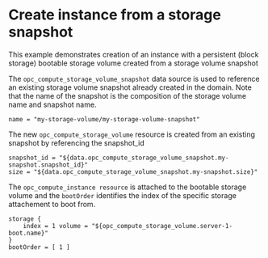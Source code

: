 Create instance from a storage snapshot
=======================================

This example demonstrates creation of an instance with a persistent (block storage) bootable storage volume created from a storage volume snapshot

The `opc_compute_storage_volume_snapshot` data source is used to reference an existing storage volume snapshot already created in the domain. Note that the name of the snapshot is the composition of the storage volume name and snapshot name.

```
name = "my-storage-volume/my-storage-volume-snapshot"
```

The new `opc_compute_storage_volume` resource is created from an existing snapshot by referencing the snapshot_id

```
snapshot_id = "${data.opc_compute_storage_volume_snapshot.my-snapshot.snapshot_id}"
size = "${data.opc_compute_storage_volume_snapshot.my-snapshot.size}"
```

The `opc_compute_instance resource` is attached to the bootable storage volume and the `bootOrder` identifies the index of the specific storage attachement to boot from.

```
storage {
	index = 1 volume = "${opc_compute_storage_volume.server-1-boot.name}"
}
bootOrder = [ 1 ]
```
